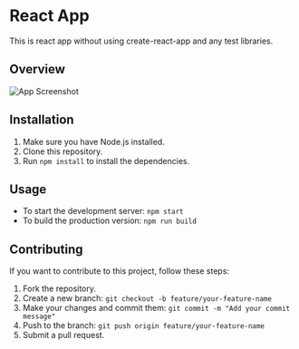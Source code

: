 # React App

This is react app without using create-react-app and any test libraries.

## Overview

![App Screenshot](https://imgur.com/w7eplhX.png)

## Installation

1. Make sure you have Node.js installed.
2. Clone this repository.
3. Run `npm install` to install the dependencies.

## Usage

- To start the development server: `npm start`
- To build the production version: `npm run build`

## Contributing

If you want to contribute to this project, follow these steps:

1. Fork the repository.
2. Create a new branch: `git checkout -b feature/your-feature-name`
3. Make your changes and commit them: `git commit -m "Add your commit message"`
4. Push to the branch: `git push origin feature/your-feature-name`
5. Submit a pull request.


